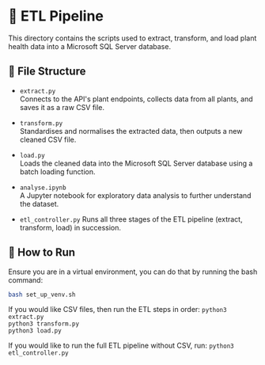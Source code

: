 # 🚰 ETL Pipeline

This directory contains the scripts used to extract, transform, and load plant health data into a Microsoft SQL Server database.

## 📁 File Structure

- `extract.py`  
  Connects to the API's plant endpoints, collects data from all plants, and saves it as a raw CSV file.

- `transform.py`  
  Standardises and normalises the extracted data, then outputs a new cleaned CSV file.

- `load.py`  
  Loads the cleaned data into the Microsoft SQL Server database using a batch loading function.

- `analyse.ipynb`  
  A Jupyter notebook for exploratory data analysis to further understand the dataset.

- `etl_controller.py`
  Runs all three stages of the ETL pipeline (extract, transform, load) in succession.

## 🧪 How to Run
Ensure you are in a virtual environment, you can do that by running the bash command:
```bash
bash set_up_venv.sh
```

If you would like CSV files, then run the ETL steps in order:
`python3 extract.py`  
`python3 transform.py`  
`python3 load.py`  

If you would like to run the full ETL pipeline without CSV, run:
`python3 etl_controller.py`

